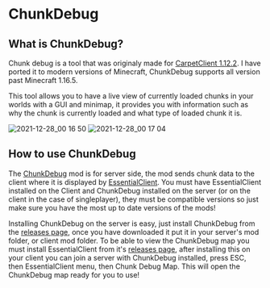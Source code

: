 # ChunkDebug

## What is ChunkDebug?

Chunk debug is a tool that was originaly made for [CarpetClient 1.12.2](https://github.com/X-com/CarpetClient). I have ported it to modern versions of Minecraft, ChunkDebug supports all version past Minecraft 1.16.5.

This tool allows you to have a live view of currently loaded chunks in your worlds with a GUI and minimap, it provides you with information such as why the chunk is currently loaded and what type of loaded chunk it is.

![2021-12-28_00 16 50](https://user-images.githubusercontent.com/66843746/147515139-4c2d4bbb-d8e4-416c-9933-eecc2a957a91.png)
![2021-12-28_00 17 04](https://user-images.githubusercontent.com/66843746/147515143-7b08b16f-e5de-412e-a31f-b2c7f60af582.png)

## How to use ChunkDebug

The [ChunkDebug](https://github.com/senseiwells/ChunkDebug) mod is for server side, the mod sends chunk data to the client where it is displayed by [EssentialClient](https://github.com/senseiwells/EssentialClient). You must have EssentialClient installed on the Client and ChunkDebug installed on the server (or on the client in the case of singleplayer), they must be compatible versions so just make sure you have the most up to date versions of the mods!

Installing ChunkDebug on the server is easy, just install ChunkDebug from the [releases page](https://github.com/senseiwells/ChunkDebug/releases/tag/v1.0.1), once you have downloaded it put it in your server's mod folder, or client mod folder. To be able to view the ChunkDebug map you must install EssentialClient from it's [releases page](https://github.com/senseiwells/EssentialClient/releases), after installing this on your client you can join a server with ChunkDebug installed, press ESC, then EssentialClient menu, then Chunk Debug Map. This will open the ChunkDebug map ready for you to use!
